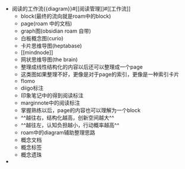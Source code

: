 - 阅读的工作流{{diagram}}#[[阅读管理]]#[[工作流]]
    - block(最终的流向就是roam中的block)
    - page(roam 中的文档)
    - graph图(obsidian roam 自带)
    - 白板概念图(curio)
    - 卡片思维导图(heptabase)
    - [[mindnode]]
    - 网状思维导图(the brain)
    - 整理成线性结构化的内容以后还可以整理成一个page
    - 这类图如果整理不好，更像是对于page的索引，更像是一种索引卡片
    - flomo
    - diigo标注
    - 印象笔记中的得到阅读标注
    - marginnote中的阅读标注
    - 掌握熟练以后，page的内容也可以理解为一个block
    - ^^越往右，结构化越高，创新空间越大^^
    - ^^越往左，认知负担越小，行动概率越高^^
    - roam中的diagram辅助整理思路
    - 概念文档
    - 概念标签
    - 概念遗珠
- 
